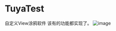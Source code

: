 # TuyaTest
自定义View涂鸦软件
     该有的功能都实现了。
![image](https://github.com/happyzlg51/TuyaTest/WTest3/test.png)
